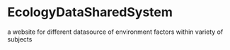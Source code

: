 # EcologyDataSharedSystem
a website for different datasource of environment factors within variety of subjects
